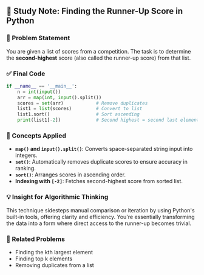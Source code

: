 ## 📘 Study Note: Finding the Runner-Up Score in Python

### 🧾 Problem Statement
You are given a list of scores from a competition. The task is to determine the **second-highest** score (also called the runner-up score) from that list.

### ✅ Final Code
```python
if __name__ == '__main__':
    n = int(input())
    arr = map(int, input().split())
    scores = set(arr)            # Remove duplicates
    list1 = list(scores)         # Convert to list
    list1.sort()                 # Sort ascending
    print(list1[-2])             # Second highest = second last element
```

### 🧠 Concepts Applied
- **`map()` and `input().split()`**: Converts space-separated string input into integers.
- **`set()`**: Automatically removes duplicate scores to ensure accuracy in ranking.
- **`sort()`**: Arranges scores in ascending order.
- **Indexing with `[-2]`**: Fetches second-highest score from sorted list.

### 💡 Insight for Algorithmic Thinking
This technique sidesteps manual comparison or iteration by using Python's built-in tools, offering clarity and efficiency. You're essentially transforming the data into a form where direct access to the runner-up becomes trivial.

### 🔗 Related Problems
- Finding the kth largest element
- Finding top k elements
- Removing duplicates from a list